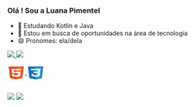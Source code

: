 ### Olá ! Sou a Luana Pimentel


- 🌱 Estudando Kotlin e Java
- 🤔 Estou em busca de oportunidades na área de tecnologia
- 😄 Pronomes:  ela/dela


<div>
  <a href="https://github.com/Luana-Pimentel">
  <img height="150em" src="https://github-readme-stats.vercel.app/api?username=Luana-Pimentel&show_icons=true&theme=dracula&include_all_commits=true&count_private=true"/>
  <img height="150em" src="https://github-readme-stats.vercel.app/api/top-langs/?username=Luana-Pimentel&layout=compact&langs_count=7&theme=dracula"/>
</div>
  
<div style="display: inline_block"><br>
  <img align="center" alt="Lua-HTML" height="30" width="40" src="https://raw.githubusercontent.com/devicons/devicon/master/icons/html5/html5-original.svg">
  <img align="center" alt="Lua-CSS" height="30" width="40" src="https://raw.githubusercontent.com/devicons/devicon/master/icons/css3/css3-original.svg">
</div>
  
##
 
<div>
  <a href = "mailto:luanapimentel1177@gmail.com"><img src="https://img.shields.io/badge/Gmail-D14836?style=for-the-badge&logo=gmail&logoColor=white" target="_blank"></a>
  <a href="https://www.linkedin.com/in/luana-santos-pimentel/" target="_blank"><img src="https://img.shields.io/badge/-LinkedIn-%230077B5?style=for-the-badge&logo=linkedin&logoColor=white" target="_blank"></a> 
</div>
